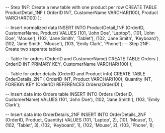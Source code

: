-- Step 1NF: Create a new table with one product per row
CREATE TABLE ProductDetail_1NF (
    OrderID INT,
    CustomerName VARCHAR(100),
    Product VARCHAR(100)
);

-- Insert normalized data
INSERT INTO ProductDetail_1NF (OrderID, CustomerName, Product)
VALUES 
(101, 'John Doe', 'Laptop'),
(101, 'John Doe', 'Mouse'),
(102, 'Jane Smith', 'Tablet'),
(102, 'Jane Smith', 'Keyboard'),
(102, 'Jane Smith', 'Mouse'),
(103, 'Emily Clark', 'Phone');
-- Step 2NF: Create two separate tables

-- Table for orders (OrderID and CustomerName)
CREATE TABLE Orders (
    OrderID INT PRIMARY KEY,
    CustomerName VARCHAR(100)
);

-- Table for order details (OrderID and Product info)
CREATE TABLE OrderDetails_2NF (
    OrderID INT,
    Product VARCHAR(100),
    Quantity INT,
    FOREIGN KEY (OrderID) REFERENCES Orders(OrderID)
);

-- Insert data into Orders table
INSERT INTO Orders (OrderID, CustomerName)
VALUES 
(101, 'John Doe'),
(102, 'Jane Smith'),
(103, 'Emily Clark');

-- Insert data into OrderDetails_2NF
INSERT INTO OrderDetails_2NF (OrderID, Product, Quantity)
VALUES 
(101, 'Laptop', 2),
(101, 'Mouse', 1),
(102, 'Tablet', 3),
(102, 'Keyboard', 1),
(102, 'Mouse', 2),
(103, 'Phone', 1);

